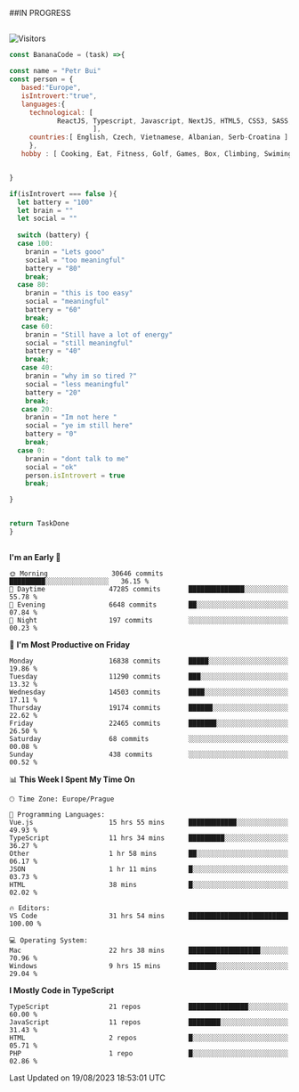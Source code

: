##IN PROGRESS
##
![Visitors](https://komarev.com/ghpvc/?username=petrbui&style=for-the-badge&label=Visitors+👀)
```Javascript
const BananaCode = (task) =>{

const name = "Petr Bui"
const person = {
   based:"Europe",
   isIntrovert:"true",
   languages:{
     technological: [ 
            ReactJS, Typescript, Javascript, NextJS, HTML5, CSS3, SASS, Redux, Node, Storybook, Styled-Component
                     ],
     countries:[ English, Czech, Vietnamese, Albanian, Serb-Croatina ]
     },
   hobby : [ Cooking, Eat, Fitness, Golf, Games, Box, Climbing, Swiming],


}

if(isIntrovert === false ){
  let battery = "100"
  let brain = ""
  let social = ""
  
  switch (battery) {
  case 100:
    branin = "Lets gooo"
    social = "too meaningful"
    battery = "80"
    break;
  case 80:
    branin = "this is too easy"
    social = "meaningful"
    battery = "60"
    break;
   case 60:
    branin = "Still have a lot of energy"
    social = "still meaningful"
    battery = "40"
    break;
   case 40:
    branin = "why im so tired ?"
    social = "less meaningful"
    battery = "20"
    break;
   case 20:
    branin = "Im not here "
    social = "ye im still here"
    battery = "0"
    break;
  case 0:
    branin = "dont talk to me"
    social = "ok"
    person.isIntrovert = true
    break;

}


return TaskDone
}
```



##
<!--
[![My GitHub stats](https://github-readme-stats.vercel.app/api?username=petrbui&theme=github_dark)](https://github.com/anuraghazra/github-readme-stats)

[![My wakatime stats](https://github-readme-stats.vercel.app/api/wakatime?username=petrbui&theme=github_dark)](https://github.com/anuraghazra/github-readme-stats)
-->
<!--START_SECTION:waka-->
**I'm an Early 🐤** 

```text
🌞 Morning                30646 commits       █████████░░░░░░░░░░░░░░░░   36.15 % 
🌆 Daytime                47285 commits       ██████████████░░░░░░░░░░░   55.78 % 
🌃 Evening                6648 commits        ██░░░░░░░░░░░░░░░░░░░░░░░   07.84 % 
🌙 Night                  197 commits         ░░░░░░░░░░░░░░░░░░░░░░░░░   00.23 % 
```
📅 **I'm Most Productive on Friday** 

```text
Monday                   16838 commits       █████░░░░░░░░░░░░░░░░░░░░   19.86 % 
Tuesday                  11290 commits       ███░░░░░░░░░░░░░░░░░░░░░░   13.32 % 
Wednesday                14503 commits       ████░░░░░░░░░░░░░░░░░░░░░   17.11 % 
Thursday                 19174 commits       ██████░░░░░░░░░░░░░░░░░░░   22.62 % 
Friday                   22465 commits       ███████░░░░░░░░░░░░░░░░░░   26.50 % 
Saturday                 68 commits          ░░░░░░░░░░░░░░░░░░░░░░░░░   00.08 % 
Sunday                   438 commits         ░░░░░░░░░░░░░░░░░░░░░░░░░   00.52 % 
```


📊 **This Week I Spent My Time On** 

```text
🕑︎ Time Zone: Europe/Prague

💬 Programming Languages: 
Vue.js                   15 hrs 55 mins      ████████████░░░░░░░░░░░░░   49.93 % 
TypeScript               11 hrs 34 mins      █████████░░░░░░░░░░░░░░░░   36.27 % 
Other                    1 hr 58 mins        ██░░░░░░░░░░░░░░░░░░░░░░░   06.17 % 
JSON                     1 hr 11 mins        █░░░░░░░░░░░░░░░░░░░░░░░░   03.73 % 
HTML                     38 mins             █░░░░░░░░░░░░░░░░░░░░░░░░   02.02 % 

🔥 Editors: 
VS Code                  31 hrs 54 mins      █████████████████████████   100.00 % 

💻 Operating System: 
Mac                      22 hrs 38 mins      ██████████████████░░░░░░░   70.96 % 
Windows                  9 hrs 15 mins       ███████░░░░░░░░░░░░░░░░░░   29.04 % 
```

**I Mostly Code in TypeScript** 

```text
TypeScript               21 repos            ███████████████░░░░░░░░░░   60.00 % 
JavaScript               11 repos            ████████░░░░░░░░░░░░░░░░░   31.43 % 
HTML                     2 repos             █░░░░░░░░░░░░░░░░░░░░░░░░   05.71 % 
PHP                      1 repo              █░░░░░░░░░░░░░░░░░░░░░░░░   02.86 % 
```




 Last Updated on 19/08/2023 18:53:01 UTC
<!--END_SECTION:waka-->
